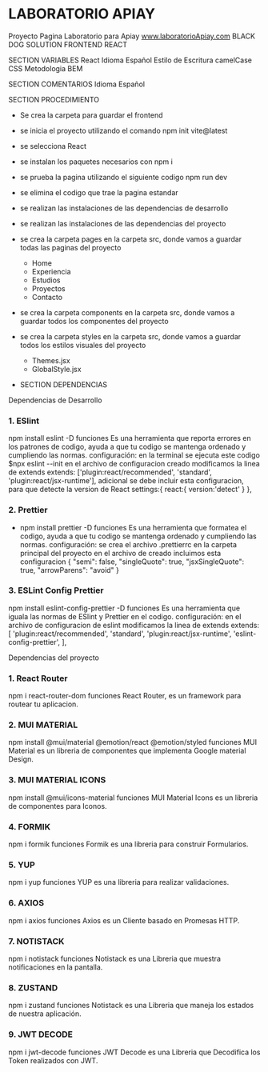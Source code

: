 # LABORATORIO APIAY

Proyecto Pagina Laboratorio para Apiay
www.laboratorioApiay.com
BLACK DOG SOLUTION
FRONTEND REACT

SECTION VARIABLES
React
Idioma Español
Estilo de Escritura camelCase
CSS
Metodologia BEM

SECTION COMENTARIOS
Idioma Español

SECTION PROCEDIMIENTO

- Se crea la carpeta para guardar el frontend
- se inicia el proyecto utilizando el comando npm init vite@latest
- se selecciona React
- se instalan los paquetes necesarios con npm i
- se prueba la pagina utilizando el siguiente codigo npm run dev
- se elimina el codigo que trae la pagina estandar
- se realizan las instalaciones de las dependencias de desarrollo
- se realizan las instalaciones de las dependencias del proyecto
- se crea la carpeta pages en la carpeta src, donde vamos a guardar todas las paginas del proyecto
  - Home
  - Experiencia
  - Estudios
  - Proyectos
  - Contacto
- se crea la carpeta components en la carpeta src, donde vamos a guardar todos los componentes del proyecto
- se crea la carpeta styles en la carpeta src, donde vamos a guardar todos los estilos visuales del proyecto

  - Themes.jsx
  - GlobalStyle.jsx

- SECTION DEPENDENCIAS

Dependencias de Desarrollo

### 1. ESlint

npm install eslint -D
funciones
Es una herramienta que reporta errores en los patrones de codigo, ayuda a que tu codigo se mantenga ordenado y cumpliendo las normas.
configuración:
en la terminal se ejecuta este codigo $npx eslint --init
en el archivo de configuracion creado modificamos la linea de extends
extends: ['plugin:react/recommended', 'standard', 'plugin:react/jsx-runtime'],
adicional se debe incluir esta configuracion, para que detecte la version de React
settings:{
react:{
version:'detect'
}
},

### 2. Prettier

- npm install prettier -D
  funciones
  Es una herramienta que formatea el codigo, ayuda a que tu codigo se mantenga ordenado y cumpliendo las normas.
  configuración:
  se crea el archivo .prettierrc en la carpeta principal del proyecto
  en el archivo de creado incluimos esta configuracion
  {
  "semi": false,
  "singleQuote": true,
  "jsxSingleQuote": true,
  "arrowParens": "avoid"
  }

### 3. ESLint Config Prettier

npm install eslint-config-prettier -D
funciones
Es una herramienta que iguala las normas de ESlint y Prettier en el codigo.
configuración:
en el archivo de configuracion de eslint modificamos la linea de extends
extends: [
'plugin:react/recommended',
'standard',
'plugin:react/jsx-runtime',
'eslint-config-prettier',
],

Dependencias del proyecto

### 1. React Router

npm i react-router-dom
funciones
React Router, es un framework para routear tu aplicacion.

### 2. MUI MATERIAL

npm install @mui/material @emotion/react @emotion/styled
funciones
MUI Material es un libreria de componentes que implementa Google material Design.

### 3. MUI MATERIAL ICONS

npm install @mui/icons-material
funciones
MUI Material Icons es un libreria de componentes para Iconos.

### 4. FORMIK

npm i formik
funciones
Formik es una libreria para construir Formularios.

### 5. YUP

npm i yup
funciones
YUP es una libreria para realizar validaciones.

### 6. AXIOS

npm i axios
funciones
Axios es un Cliente basado en Promesas HTTP.

### 7. NOTISTACK

npm i notistack
funciones
Notistack es una Libreria que muestra notificaciones en la pantalla.

### 8. ZUSTAND

npm i zustand
funciones
Notistack es una Libreria que maneja los estados de nuestra aplicación.

### 9. JWT DECODE

npm i jwt-decode
funciones
JWT Decode es una Libreria que Decodifica los Token realizados con JWT.
